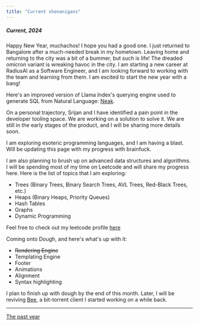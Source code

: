 ```yaml
---
title: "Current shenanigans"
---
```

<style>
 .image{
 justify-content: center;
 align-items: center;
 display: flex;
 flex-direction: column;
 }
</style>

##### Current, 2024

Happy New Year, muchachos! I hope you had a good one. I just returned to Bangalore after a much-needed break in my hometown. Leaving home and returning to the city was a bit of a bummer, but such is life! The dreaded omicron variant is wreaking havoc in the city. I am starting a new career at RadiusAI as a Software Engineer, and I am looking forward to working with the team and learning from them. I am excited to start the new year with a bang!

Here's an improved version of Llama Index's querying engine used to generate SQL from Natural Language: [Neak](/blog/neak.html).

On a personal trajectory, Srijan and I have identified a pain point in the developer tooling space. We are working on a solution to solve it. We are still in the early stages of the product, and I will be sharing more details soon.

I am exploring esoteric programming languages, and I am having a blast. Will be updating this page with my progress with brainfuck. 

I am also planning to brush up on advanced data structures and algorithms. I will be spending most of my time on Leetcode and will share my progress here. Here is the list of topics that I am exploring:

- Trees (Binary Trees, Binary Search Trees, AVL Trees, Red-Black Trees, etc.)
- Heaps (Binary Heaps, Priority Queues)
- Hash Tables
- Graphs
- Dynamic Programming

Feel free to check out my leetcode profile [here](https://leetcode.com/anubhabr50/)

Coming onto Dough, and here's what's up with it:

- ~~Rendering Engine~~
- Templating Engine
- Footer
- Animations 
- Alignment 
- Syntax highlighting

I plan to finish up with dough by the end of this month. Later, I will be reviving [Bee](https://github.com/fuzzymfx/b), a bit-torrent client I started working on a while back.

---

[The past year](/blog/23.html)
